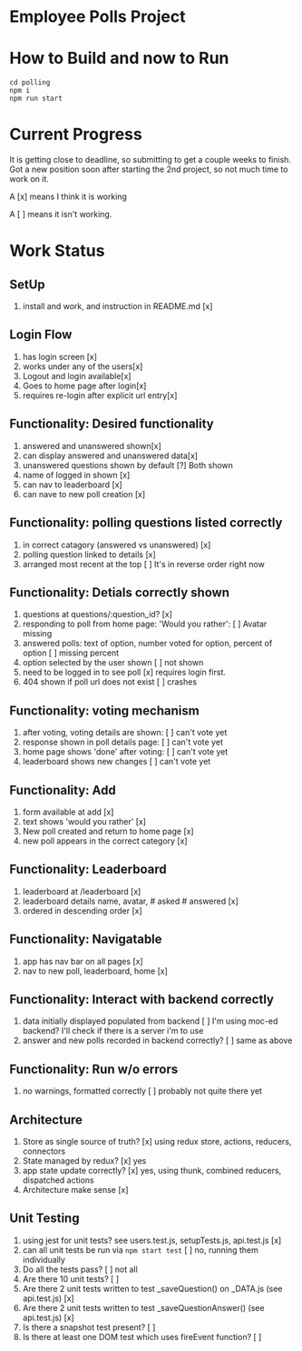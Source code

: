 # Employee Polls Project

# How to Build and now to Run
```angular2html
cd polling
npm i
npm run start
```
# Current Progress
It is getting close to deadline, so submitting to get a couple weeks to finish.
Got a new position soon after starting the 2nd project, so not much time to work on it.

A [x] means I think it is working

A [ ] means it isn't working.

# Work Status
## SetUp
1) install and work, and instruction in README.md [x]
## Login Flow
1) has login screen [x]
2) works under any of the users[x]
3) Logout and login available[x]
4) Goes to home page after login[x]
5) requires re-login after explicit url entry[x]
## Functionality: Desired functionality
1) answered and unanswered shown[x]
2) can display answered and unanswered data[x]
3) unanswered questions shown by default [?] Both shown
4) name of logged in shown [x]
5) can nav to leaderboard [x]
6) can nave to new poll creation [x]
## Functionality: polling questions listed correctly
1) in correct catagory (answered vs unanswered) [x]
2) polling question linked to details [x]
3) arranged most recent at the top [ ] It's in reverse order right now
## Functionality: Detials correctly shown
1) questions at questions/:question_id? [x]
2) responding to poll from home page: 'Would you rather': [ ] Avatar missing
3) answered polls: text of option, number voted for option, percent of option [ ] missing percent
4) option selected by the user shown [ ] not shown
5) need to be logged in to see poll [x] requires login first.
6) 404 shown if poll url does not exist [ ] crashes
## Functionality: voting mechanism
1) after voting, voting details are shown: [ ] can't vote yet
2) response shown in poll details page: [ ] can't vote yet
3) home page shows 'done' after voting: [ ] can't vote yet
4) leaderboard shows new changes [ ] can't vote yet
## Functionality: Add
1) form available at add [x]
2) text shows 'would you rather' [x]
3) New poll created and return to home page [x]
4) new poll appears in the correct category [x]
## Functionality: Leaderboard
1) leaderboard at /leaderboard [x]
2) leaderboard details name, avatar, # asked # answered [x]
3) ordered in descending order [x]
## Functionality: Navigatable
1) app has nav bar on all pages [x]
2) nav to new poll, leaderboard, home [x]
## Functionality: Interact with backend correctly
1) data initially displayed populated from backend [ ] I'm using moc-ed backend? I'll check if there is a server i'm to use
2) answer and new polls recorded in backend correctly? [ ] same as above
## Functionality: Run w/o errors
1) no warnings, formatted correctly [ ] probably not quite there yet
## Architecture
1) Store as single source of truth? [x] using redux store, actions, reducers, connectors
2) State managed by redux? [x] yes
3) app state update correctly? [x] yes, using thunk, combined reducers, dispatched actions
4) Architecture make sense [x] 
## Unit Testing
1) using jest for unit tests? see users.test.js, setupTests.js, api.test.js  [x] 
2) can all unit tests be run via `npm start test` [ ] no, running them individually
3) Do all the tests pass? [ ] not all
4) Are there 10 unit tests? [ ] 
5) Are there 2 unit tests written to test _saveQuestion() on _DATA.js (see api.test.js) [x] 
6) Are there 2 unit tests written to test _saveQuestionAnswer() (see api.test.js) [x]
7) Is there a snapshot test present? [ ] 
8) Is there at least one DOM test which uses fireEvent function? [ ]
